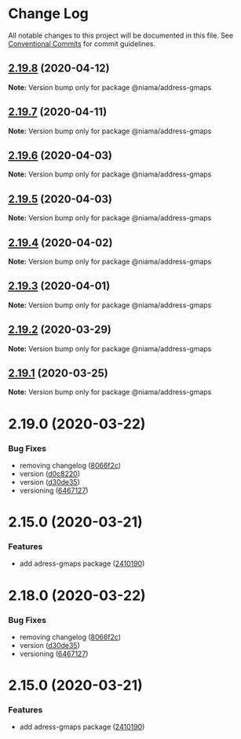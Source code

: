 # Change Log

All notable changes to this project will be documented in this file.
See [Conventional Commits](https://conventionalcommits.org) for commit guidelines.

## [2.19.8](https://github.com/niama-strategies/niama/compare/@niama/address-gmaps@2.19.7...@niama/address-gmaps@2.19.8) (2020-04-12)

**Note:** Version bump only for package @niama/address-gmaps





## [2.19.7](https://github.com/niama-strategies/niama/compare/@niama/address-gmaps@2.19.6...@niama/address-gmaps@2.19.7) (2020-04-11)

**Note:** Version bump only for package @niama/address-gmaps





## [2.19.6](https://github.com/niama-strategies/niama/compare/@niama/address-gmaps@2.19.5...@niama/address-gmaps@2.19.6) (2020-04-03)

**Note:** Version bump only for package @niama/address-gmaps





## [2.19.5](https://github.com/niama-strategies/niama/compare/@niama/address-gmaps@2.19.4...@niama/address-gmaps@2.19.5) (2020-04-03)

**Note:** Version bump only for package @niama/address-gmaps





## [2.19.4](https://github.com/niama-strategies/niama/compare/@niama/address-gmaps@2.19.3...@niama/address-gmaps@2.19.4) (2020-04-02)

**Note:** Version bump only for package @niama/address-gmaps





## [2.19.3](https://github.com/niama-strategies/niama/compare/@niama/address-gmaps@2.19.2...@niama/address-gmaps@2.19.3) (2020-04-01)

**Note:** Version bump only for package @niama/address-gmaps





## [2.19.2](https://github.com/niama-strategies/niama/compare/@niama/address-gmaps@2.19.1...@niama/address-gmaps@2.19.2) (2020-03-29)

**Note:** Version bump only for package @niama/address-gmaps





## [2.19.1](https://github.com/niama-strategies/niama/compare/@niama/address-gmaps@2.19.0...@niama/address-gmaps@2.19.1) (2020-03-25)

**Note:** Version bump only for package @niama/address-gmaps





# 2.19.0 (2020-03-22)


### Bug Fixes

* removing changelog ([8066f2c](https://github.com/niama-strategies/niama/commit/8066f2c143a8e93600d5dab4ab313501e81f7a82))
* version ([d0c8220](https://github.com/niama-strategies/niama/commit/d0c822081680fe0106ebe9b8dd30ce769d102759))
* version ([d30de35](https://github.com/niama-strategies/niama/commit/d30de355da29ccd03916cddcd532e543e5906d0d))
* versioning ([6467127](https://github.com/niama-strategies/niama/commit/6467127550c6c1bfbc0d43ab4d83906695d9d732))



# 2.15.0 (2020-03-21)


### Features

* add adress-gmaps package ([2410190](https://github.com/niama-strategies/niama/commit/24101905974ce5c81ac38619688e65bb4b145684))





# 2.18.0 (2020-03-22)


### Bug Fixes

* removing changelog ([8066f2c](https://github.com/niama-strategies/niama/commit/8066f2c143a8e93600d5dab4ab313501e81f7a82))
* version ([d30de35](https://github.com/niama-strategies/niama/commit/d30de355da29ccd03916cddcd532e543e5906d0d))
* versioning ([6467127](https://github.com/niama-strategies/niama/commit/6467127550c6c1bfbc0d43ab4d83906695d9d732))



# 2.15.0 (2020-03-21)


### Features

* add adress-gmaps package ([2410190](https://github.com/niama-strategies/niama/commit/24101905974ce5c81ac38619688e65bb4b145684))
